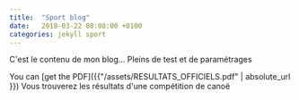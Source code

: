 ```yaml
---
title:  "Sport blog"
date:   2018-03-22 08:08:00 +0100
categories: jekyll sport
---
```

C'est le contenu de mon blog... Pleins de test et de paramétrages

You can [get the PDF]({{"/assets/RESULTATS_OFFICIELS.pdf" | absolute_url }})
Vous trouverez les résultats d'une compétition de canoë